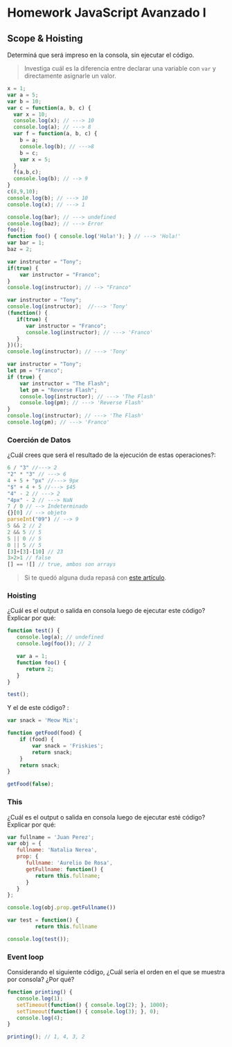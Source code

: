 
# Homework JavaScript Avanzado I

## Scope & Hoisting

Determiná que será impreso en la consola, sin ejecutar el código.

> Investiga cuál es la diferencia entre declarar una variable con `var` y directamente asignarle un valor.

```javascript
x = 1;
var a = 5;
var b = 10;
var c = function(a, b, c) {
  var x = 10;
  console.log(x); // ---> 10
  console.log(a); // ---> 8
  var f = function(a, b, c) {
    b = a;
    console.log(b); // --->8
    b = c;
    var x = 5;
  }
  f(a,b,c);
  console.log(b); // --> 9
}
c(8,9,10);
console.log(b); // ---> 10
console.log(x); // ---> 1
```

```javascript
console.log(bar); // ---> undefined
console.log(baz); // ---> Error
foo();
function foo() { console.log('Hola!'); } // ---> 'Hola!'
var bar = 1;
baz = 2;
```

```javascript
var instructor = "Tony";
if(true) {
    var instructor = "Franco";
}
console.log(instructor); // --> "Franco"
```

```javascript
var instructor = "Tony";
console.log(instructor);  //---> 'Tony'
(function() {
   if(true) {
      var instructor = "Franco";
      console.log(instructor); // ---> 'Franco'
   }
})();
console.log(instructor); // ---> 'Tony'
```

```javascript
var instructor = "Tony";
let pm = "Franco";
if (true) {
    var instructor = "The Flash";
    let pm = "Reverse Flash";
    console.log(instructor); // ---> 'The Flash'
    console.log(pm); // ---> 'Reverse Flash'
}
console.log(instructor); // ---> 'The Flash'
console.log(pm); // ---> 'Franco'
```
### Coerción de Datos

¿Cuál crees que será el resultado de la ejecución de estas operaciones?:

```javascript
6 / "3" //---> 2
"2" * "3" // ---> 6
4 + 5 + "px" //---> 9px
"$" + 4 + 5 //---> $45
"4" - 2 // ---> 2
"4px" - 2 // ---> NaN
7 / 0 // --> Indeterminado
{}[0] // --> objeto
parseInt("09") // --> 9
5 && 2 // 2
2 && 5 // 5
5 || 0 // 5
0 || 5 // 5
[3]+[3]-[10] // 23
3>2>1 // false
[] == ![] // true, ambos son arrays
```

> Si te quedó alguna duda repasá con [este artículo](http://javascript.info/tutorial/object-conversion).


### Hoisting

¿Cuál es el output o salida en consola luego de ejecutar este código? Explicar por qué:

```javascript
function test() {
   console.log(a); // undefined
   console.log(foo()); // 2

   var a = 1;
   function foo() {
      return 2;
   }
}

test();
```

Y el de este código? :

```javascript
var snack = 'Meow Mix';

function getFood(food) {
    if (food) {
        var snack = 'Friskies';
        return snack; 
    }
    return snack;    
}

getFood(false);
```


### This

¿Cuál es el output o salida en consola luego de ejecutar esté código? Explicar por qué:

```javascript
var fullname = 'Juan Perez';
var obj = {
   fullname: 'Natalia Nerea',
   prop: {
      fullname: 'Aurelio De Rosa',
      getFullname: function() {
         return this.fullname; 
      }
   }
};

console.log(obj.prop.getFullname())

var test = function() {
         return this.fullname

console.log(test());
```

### Event loop

Considerando el siguiente código, ¿Cuál sería el orden en el que se muestra por consola? ¿Por qué?

```javascript
function printing() {
   console.log(1);
   setTimeout(function() { console.log(2); }, 1000);
   setTimeout(function() { console.log(3); }, 0);
   console.log(4);
}

printing(); // 1, 4, 3, 2
```
